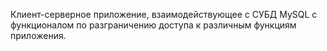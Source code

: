 Клиент-серверное приложение, взаимодействующее с СУБД MySQL с функционалом по разграничению доступа к различным функциям приложения.
